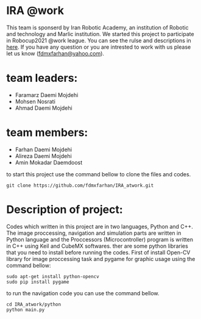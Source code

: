 # IRA @work
 This team is sponserd by Iran Robotic Academy, an institution of Robotic and technology and Marlic institution. We started this project to participate in Robocup2021 @work league. You can see the rulse and descriptions in [here](http://www.robocupatwork.org/). If you have any question or you are intrested to work with us please let us know (fdmxfarhan@yahoo.com).

# team leaders:
- Faramarz Daemi Mojdehi
- Mohsen Nosrati
- Ahmad Daemi Mojdehi
# team members:
- Farhan Daemi Mojdehi
- Alireza Daemi Mojdehi
- Amin Mokadar Daemdoost

to start this project use the command bellow to clone the files and codes.
```
git clone https://github.com/fdmxfarhan/IRA_atwork.git
```
# Description of project:
Codes which written in this project are in two languages, Python and C++. The image proccessing, navigation and simulation parts are written in Python language and the Proccessors (Microcontroller) program is written in C++ using Keil and CubeMX softwares.
ther are some python libraries that you need to install before running the codes. First of install Open-CV library for image proccessing task and pygame for graphic usage using the command bellow:
```
sudo apt-get install python-opencv
sudo pip install pygame
```
to run the navigation code you can use the command bellow.
```
cd IRA_atwork/python
python main.py
```
